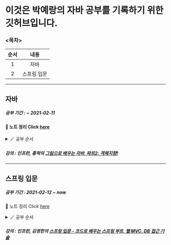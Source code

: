 # 이것은 박예랑의 자바 공부를 기록하기 위한 깃허브입니다.

### <목차>
<!--Table-->
|순서|내용|
|:--:|:--:|
|1|자바|
|2|스프링 입문|

___
## 자바
##### 공부 기간 : ~ 2021-02-11

#### 📝 노트 정리 Click [here](https://github.com/yerang2zzang/JavaStudy/blob/master/Java.md)
<details><summary>🪄 공부 순서</summary>
<p>

 - [x] 객체지향 프로그래밍
 - [x] 생성자
 - [x] 레퍼런스와 스태틱
 - [x] 접근 제한자와 게터 세터
 - [x] 자바 API
 - [x] 상속
 - [x] 인터페이스
 - [x] 총정리
 - [x] JAVA 8 (by TCPschool)
</p>
</details>

##### 강의 : 인프런, 홍팍의 [그림으로 배우는 자바, 파트2: 객체지향!](https://www.inflearn.com/course/그림으로-배우는-자바-객체지향/dashboard)

___

## 스프링 입문
##### 공부 기간 : 2021-02-12 ~ now

📝 노트 정리 Click [here](---)
<details>
<summary>🪄 공부 순서</summary>
 <p>
  
 - [x] 프로젝트 환경설정
 - [x] 스프링 웹 개발 기초
 - [x] 회원 관리 예제 - 백엔드 개발
 - [x] 스트링 빈과 의존관계
 - [x] 회원 관리 예제 - 웹 MVC 개발
 - [x] 스프링 DB 접근 기술
 - [x] AOP
 - [x] 다음으로...
 </p>
 </details>

##### 강의 : 인프런, 김영한의 [스프링 입문 - 코드로 배우는 스프링 부트, 웹 MVC, DB 접근 기술](https://www.inflearn.com/course/스프링-입문-스프링부트/dashboard)
